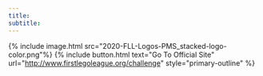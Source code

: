 ```yaml
---
title:
subtitle:
---
```


{% include image.html src="2020-FLL-Logos-PMS_stacked-logo-color.png"%}
{% include button.html text="Go To Official Site" url="http://www.firstlegoleague.org/challenge" style="primary-outline" %}
